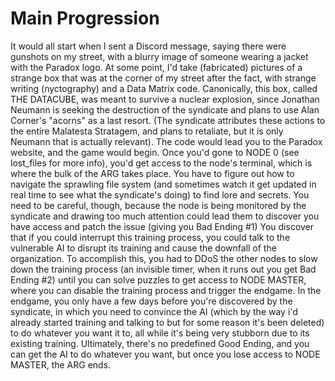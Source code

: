 # Main Progression
It would all start when I sent a Discord message, saying there were gunshots on my street, with a blurry image of someone wearing a jacket with the Paradox logo.
At some point, I'd take (fabricated) pictures of a strange box that was at the corner of my street after the fact, with strange writing (nyctography) and a Data Matrix code.
Canonically, this box, called THE DATACUBE, was meant to survive a nuclear explosion, since Jonathan Neumann is seeking the destruction of the syndicate and plans to use Alan Corner's "acorns" as a last resort. (The syndicate attributes these actions to the entire Malatesta Stratagem, and plans to retaliate, but it is only Neumann that is actually relevant).
The code would lead you to the Paradox website, and the game would begin.
Once you'd gone to NODE 0 (see lost_files for more info), you'd get access to the node's terminal, which is where the bulk of the ARG takes place. You have to figure out how to navigate the sprawling file system (and sometimes watch it get updated in real time to see what the syndicate's doing) to find lore and secrets. You need to be careful, though, because the node is being monitored by the syndicate and drawing too much attention could lead them to discover you have access and patch the issue (giving you Bad Ending #1)
You discover that if you could interrupt this training process, you could talk to the vulnerable AI to disrupt its training and cause the downfall of the organization. To accomplish this, you had to DDoS the other nodes to slow down the training process (an invisible timer, when it runs out you get Bad Ending #2) until you can solve puzzles to get access to NODE MASTER, where you can disable the training process and trigger the endgame.
In the endgame, you only have a few days before you're discovered by the syndicate, in which you need to convince the AI (which by the way i'd already started training and talking to but for some reason it's been deleted) to do whatever you want it to, all while it's being very stubborn due to its existing training. Ultimately, there's no predefined Good Ending, and you can get the AI to do whatever you want, but once you lose access to NODE MASTER, the ARG ends.
